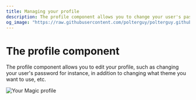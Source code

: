 ```yaml
---
title: Managing your profile
description: The profile component allows you to change your user's password, and/or other parts related to your user account.
og_image: "https://raw.githubusercontent.com/polterguy/polterguy.github.io/master/images/og-profile.jpg"
---
```


# The profile component

The profile component allows you to edit your profile, such as changing your user's password for instance, in addition
to changing what theme you want to use, etc.

![Your Magic profile](https://raw.githubusercontent.com/polterguy/polterguy.github.io/master/images/og-profile.jpg)
